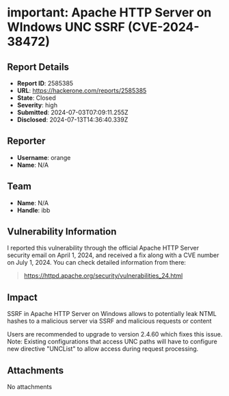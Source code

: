 # important: Apache HTTP Server on WIndows UNC SSRF (CVE-2024-38472)

## Report Details
- **Report ID**: 2585385
- **URL**: https://hackerone.com/reports/2585385
- **State**: Closed
- **Severity**: high
- **Submitted**: 2024-07-03T07:09:11.255Z
- **Disclosed**: 2024-07-13T14:36:40.339Z

## Reporter
- **Username**: orange
- **Name**: N/A

## Team
- **Name**: N/A
- **Handle**: ibb

## Vulnerability Information
I reported this vulnerability through the official Apache HTTP Server security email on April 1, 2024, and received a fix along with a CVE number on July 1, 2024. You can check detailed information from there:
> https://httpd.apache.org/security/vulnerabilities_24.html

## Impact

SSRF in Apache HTTP Server on Windows allows to potentially leak NTML hashes to a malicious server via SSRF and malicious requests or content

Users are recommended to upgrade to version 2.4.60 which fixes this issue. Note: Existing configurations that access UNC paths will have to configure new directive "UNCList" to allow access during request processing.

## Attachments
No attachments
